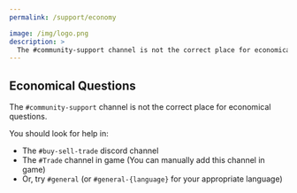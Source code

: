 ```yaml
---
permalink: /support/economy

image: /img/logo.png
description: >
  The #community-support channel is not the correct place for economical questions.
---
```


## Economical Questions

The `#community-support` channel is not the correct place for economical questions.

You should look for help in:

* The `#buy-sell-trade` discord channel
* The `#Trade` channel in game (You can manually add this channel in game)
* Or, try `#general` (or `#general-{language}` for your appropriate language)
